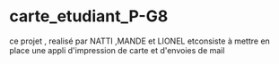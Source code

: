 # carte_etudiant_P-G8
ce projet , realisé par NATTI ,MANDE et LIONEL etconsiste à mettre en place une appli d'impression de carte et d'envoies de mail
